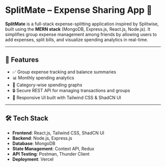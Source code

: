 
# SplitMate – Expense Sharing App 💸

**SplitMate** is a full-stack expense-splitting application inspired by Splitwise, built using the **MERN stack** (MongoDB, Express.js, React.js, Node.js). It simplifies group expense management among friends by allowing users to add expenses, split bills, and visualize spending analytics in real-time.

---

## 🚀 Features

- ✅ Group expense tracking and balance summaries
- 📊 Monthly spending analytics
- 🧾 Category-wise spending graphs
- 🔒 Secure REST API for managing transactions and groups
- 📱 Responsive UI built with Tailwind CSS & ShadCN UI

---

## 🛠 Tech Stack

- **Frontend**: React.js, Tailwind CSS, ShadCN UI
- **Backend**: Node.js, Express.js
- **Database**: MongoDB
- **State Management**: Context API, Redux
- **API Testing**: Postman, Thunder Client
- **Deployment**: Vercel
